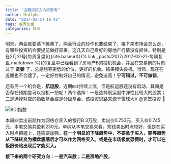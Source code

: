 ```yaml
---
title: "近期投资方向的思考"
author: MrAlpha
date: "2017-03-14 19:42"
tags: 每周复盘
categories: 投资
---
```


明天，两会就要落下帷幕了。两会行业的炒作也要结束了，接下来市场会怎么走，有哪些投资机会要提前做好部署。这几天自己看好的房地产行情没有抓住，特别是在2月21号[每周复盘]({{site.baseurl}}{% link _posts/2017/2017-02-21-每周复盘.markdown %})的复盘中已经看到了房地产B的投机机会，并且在交易前的片刻过于 **贪婪** 了，总是想等更低的价位，更好的机会。结果错失良机。当然，现在在近期也不合适了，一定好控制好自己的情况，避免追高！**宁可错过，不可做错**。

还有另一个机会是，**航运股**，近期`BDI`持续上涨，但是航运股还没有启动，其间是否存在预期差可以投机一把呢！两个选择：一是选择航运股中弹性比较大的股票；二是选择对应的指数基金或是分级基金。该投资思路来源于雪球大V @秃鹫投资 :santa:

![BDI指数](http://7xonmk.com1.z0.glb.clouddn.com/2017-03-18_10-48-33.jpg)

本周四卖出前期作为网格仓买入的银行B 3万股，卖出价0.753元，买入价0.745元，本笔交易共盈利230元。单纯从本笔交易来看，短线卖出时点较好，但是在买入时点把握上，还需要加强。**在一个明显的下降趋势中，不要急于买入，要等趋势从下降转变为横盘震荡后才可以作为网格买入。或是在市场极度恐慌时，才可以在极限价格出现后才能买入。**

**接下来的两个研究方向：一是汽车股；二是房地产股。**
